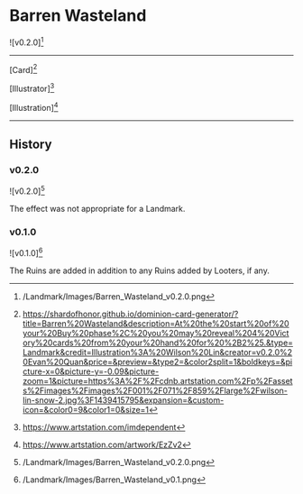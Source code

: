 # Barren Wasteland

![v0.2.0][^v0.2.0]

---

[Card][^Card]

[Illustrator][^Illustrator]

[Illustration][^Illustration]

---

## History

### v0.2.0

![v0.2.0][^v0.2.0]

The effect was not appropriate for a Landmark.

### v0.1.0

![v0.1.0][^v0.1.0]

The Ruins are added in addition to any Ruins added by Looters, if any.

[^v0.1.0]: /Landmark/Images/Barren_Wasteland_v0.1.png
[^v0.2.0]: /Landmark/Images/Barren_Wasteland_v0.2.0.png
[^Card]: https://shardofhonor.github.io/dominion-card-generator/?title=Barren%20Wasteland&description=At%20the%20start%20of%20your%20Buy%20phase%2C%20you%20may%20reveal%204%20Victory%20cards%20from%20your%20hand%20for%20%2B2%25.&type=Landmark&credit=Illustration%3A%20Wilson%20Lin&creator=v0.2.0%20Evan%20Quan&price=&preview=&type2=&color2split=1&boldkeys=&picture-x=0&picture-y=-0.09&picture-zoom=1&picture=https%3A%2F%2Fcdnb.artstation.com%2Fp%2Fassets%2Fimages%2Fimages%2F001%2F071%2F859%2Flarge%2Fwilson-lin-snow-2.jpg%3F1439415795&expansion=&custom-icon=&color0=9&color1=0&size=1
[^Illustrator]: https://www.artstation.com/imdependent
[^Illustration]: https://www.artstation.com/artwork/EzZv2

